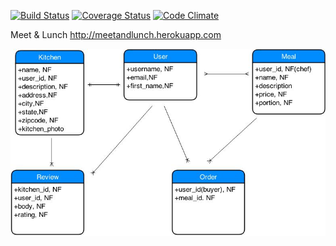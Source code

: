 [![Build Status](https://travis-ci.org/shuangliu12/Lunchioneer.svg?branch=welcome_front_end)](https://travis-ci.org/shuangliu12/Lunchioneer) [![Coverage Status](https://coveralls.io/repos/shuangliu12/Lunchioneer/badge.png?branch=welcome_front_end)](https://coveralls.io/r/shuangliu12/Lunchioneer?branch=welcome_front_end) [![Code Climate](https://codeclimate.com/github/shuangliu12/Lunchioneer/badges/gpa.svg)](https://codeclimate.com/github/shuangliu12/Lunchioneer)

Meet & Lunch
http://meetandlunch.herokuapp.com

![alt tag](app/assets/images/lunch.jpg)






